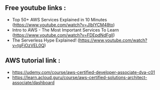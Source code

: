 


## Free youtube links :
- Top 50+ AWS Services Explained in 10 Minutes (https://www.youtube.com/watch?v=JIbIYCM48to)
- Intro to AWS - The Most Important Services To Learn (https://www.youtube.com/watch?v=FDEpdNdFglI)
- The Serverless Hype Explained! (https://www.youtube.com/watch?v=tgFiOzVEL0Q)
## AWS tutorial link :
- https://udemy.com/course/aws-certified-developer-associate-dva-c01
- https://learn.acloud.guru/course/aws-certified-solutions-architect-associate/dashboard